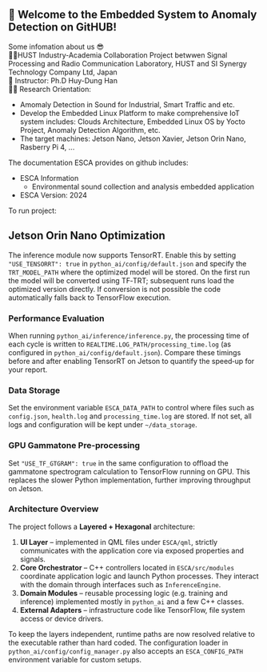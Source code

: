 ## 🤗 Welcome to the Embedded System to Anomaly Detection on GitHUB!  

Some infomation about us 😎  
🙋‍♀️HUST Industry-Academia Collaboration Project betwwen Signal Processing and Radio Communication Laboratory, HUST and SI Synergy Technology Company Ltd, Japan  
🧙 Instructor: Ph.D Huy-Dung Han  
👩‍💻 Research Orientation: 
+ Amomaly Detection in Sound for Industrial, Smart Traffic and etc.
+ Develop the Embedded Linux Platform to make comprehensive IoT system includes: Clouds Architecture, Embedded Linux OS by Yocto Project, Anomaly Detection Algorithm, etc. 
+ The target machines: Jetson Nano, Jetson Xavier, Jetson Orin Nano, Rasberry Pi 4, ...

The documentation ESCA provides on github includes:
* ESCA Information
  * Environmental sound collection and analysis embedded application
* ESCA Version: 2024

To run project:

## Jetson Orin Nano Optimization

The inference module now supports TensorRT. Enable this by setting
`"USE_TENSORRT": true` in `python_ai/config/default.json` and specify the
`TRT_MODEL_PATH` where the optimized model will be stored. On the first run the
model will be converted using TF‑TRT; subsequent runs load the optimized
version directly. If conversion is not possible the code automatically falls
back to TensorFlow execution.

### Performance Evaluation

When running `python_ai/inference/inference.py`, the processing time of each
cycle is written to `REALTIME.LOG_PATH/processing_time.log` (as configured in
`python_ai/config/default.json`). Compare these timings before and after
enabling TensorRT on Jetson to quantify the speed‑up for your report.

### Data Storage

Set the environment variable `ESCA_DATA_PATH` to control where files such as
`config.json`, `health.log` and `processing_time.log` are stored. If not set, all
logs and configuration will be kept under `~/data_storage`.

### GPU Gammatone Pre-processing

Set `"USE_TF_GTGRAM": true` in the same configuration to offload the
gammatone spectrogram calculation to TensorFlow running on GPU. This replaces
the slower Python implementation, further improving throughput on Jetson.


### Architecture Overview

The project follows a **Layered + Hexagonal** architecture:

1. **UI Layer** – implemented in QML files under `ESCA/qml`, strictly
   communicates with the application core via exposed properties and
   signals.
2. **Core Orchestrator** – C++ controllers located in
   `ESCA/src/modules` coordinate application logic and launch Python
   processes. They interact with the domain through interfaces such as
   `InferenceEngine`.
3. **Domain Modules** – reusable processing logic (e.g. training and
   inference) implemented mostly in `python_ai` and a few C++ classes.
4. **External Adapters** – infrastructure code like TensorFlow, file
   system access or device drivers.

To keep the layers independent, runtime paths are now resolved relative
to the executable rather than hard coded. The configuration loader in
`python_ai/config/config_manager.py` also accepts an `ESCA_CONFIG_PATH`
environment variable for custom setups.


